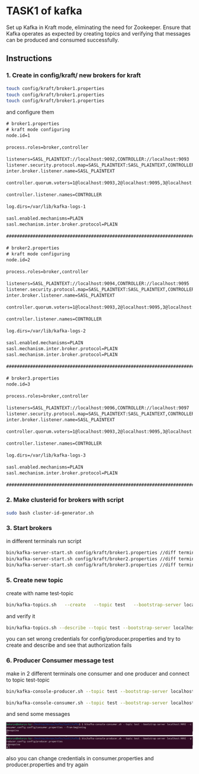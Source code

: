 # TASK1 of kafka

Set up Kafka in Kraft mode, eliminating the need for Zookeeper. Ensure that Kafka
operates as expected by creating topics and verifying that messages can be
produced and consumed successfully.

## Instructions

### 1. Create in config/kraft/ new brokers for kraft

```bash
touch config/kraft/broker1.properties
touch config/kraft/broker1.properties
touch config/kraft/broker1.properties

```

and configure them

```properties
# broker1.properties
# kraft mode configuring
node.id=1

process.roles=broker,controller

listeners=SASL_PLAINTEXT://localhost:9092,CONTROLLER://localhost:9093
listener.security.protocol.map=SASL_PLAINTEXT:SASL_PLAINTEXT,CONTROLLER:PLAINTEXT
inter.broker.listener.name=SASL_PLAINTEXT

controller.quorum.voters=1@localhost:9093,2@localhost:9095,3@localhost:9097

controller.listener.names=CONTROLLER

log.dirs=/var/lib/kafka-logs-1

sasl.enabled.mechanisms=PLAIN
sasl.mechanism.inter.broker.protocol=PLAIN

#############################################################################

# broker2.properties
# kraft mode configuring
node.id=2

process.roles=broker,controller
         
listeners=SASL_PLAINTEXT://localhost:9094,CONTROLLER://localhost:9095
listener.security.protocol.map=SASL_PLAINTEXT:SASL_PLAINTEXT,CONTROLLER:PLAINTEXT
inter.broker.listener.name=SASL_PLAINTEXT

controller.quorum.voters=1@localhost:9093,2@localhost:9095,3@localhost:9097

controller.listener.names=CONTROLLER

log.dirs=/var/lib/kafka-logs-2

sasl.enabled.mechanisms=PLAIN
sasl.mechanism.inter.broker.protocol=PLAIN
sasl.mechanism.inter.broker.protocol=PLAIN

#############################################################################

# broker3.properties
node.id=3

process.roles=broker,controller
         
listeners=SASL_PLAINTEXT://localhost:9096,CONTROLLER://localhost:9097
listener.security.protocol.map=SASL_PLAINTEXT:SASL_PLAINTEXT,CONTROLLER:PLAINTEXT
inter.broker.listener.name=SASL_PLAINTEXT

controller.quorum.voters=1@localhost:9093,2@localhost:9095,3@localhost:9097

controller.listener.names=CONTROLLER

log.dirs=/var/lib/kafka-logs-3

sasl.enabled.mechanisms=PLAIN
sasl.mechanism.inter.broker.protocol=PLAIN

#############################################################################

```

### 2. Make clusterid for brokers with script

```bash
sudo bash cluster-id-generator.sh
```


### 3. Start brokers

in different terminals run script

```bash
bin/kafka-server-start.sh config/kraft/broker1.properties //diff terminal
bin/kafka-server-start.sh config/kraft/broker2.properties //diff terminal
bin/kafka-server-start.sh config/kraft/broker3.properties //diff terminal
```

### 5. Create new topic

create with name test-topic

```bash
bin/kafka-topics.sh   --create   --topic test   --bootstrap-server localhost:9092   --partitions 3   --replication-factor 2   --command-config config/producer.properties
```

and verify it

```bash
bin/kafka-topics.sh --describe --topic test --bootstrap-server localhost:9092 --command-config config/producer.properties
```

you can set wrong credentials for config/producer.properties and try to create and describe and see that authorization fails

### 6. Producer Consumer message test

make in 2 different terminals one consumer and one producer and connect to topic test-topic

```bash
bin/kafka-console-producer.sh --topic test --bootstrap-server localhost:9092 --producer.config config/producer.properties

```

```bash
bin/kafka-console-consumer.sh --topic test --bootstrap-server localhost:9092 --consumer.config config/consumer.properties --from-beginning
```

and send some messages

![img](../screenshots/task22.png)
![img](../screenshots/task23.png)

also you can change credentials in consumer.properties and producer.properties and try again
